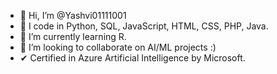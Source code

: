 - 👋 Hi, I’m @Yashvi01111001
- 👀 I code in Python, SQL, JavaScript, HTML, CSS, PHP, Java.
- 🌱 I’m currently learning R.
- 💞️ I’m looking to collaborate on AI/ML projects :)
- ✔ Certified in Azure Artificial Intelligence by Microsoft.

<!---
Yashvi01111001/Yashvi01111001 is a ✨ special ✨ repository because its `README.md` (this file) appears on your GitHub profile.
You can click the Preview link to take a look at your changes.
--->
